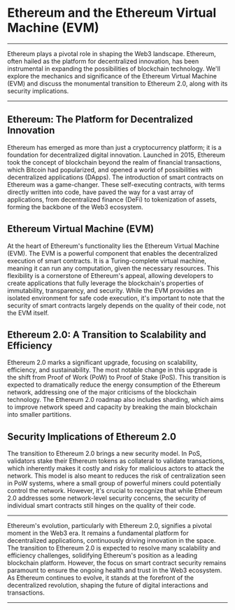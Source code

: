 # Ethereum and the Ethereum Virtual Machine (EVM)

***

Ethereum plays a pivotal role in shaping the Web3 landscape. Ethereum, often hailed as the platform for decentralized innovation, has been instrumental in expanding the possibilities of blockchain technology. We'll explore the mechanics and significance of the Ethereum Virtual Machine (EVM) and discuss the monumental transition to Ethereum 2.0, along with its security implications.

***

## Ethereum: The Platform for Decentralized Innovation

Ethereum has emerged as more than just a cryptocurrency platform; it is a foundation for decentralized digital innovation. Launched in 2015, Ethereum took the concept of blockchain beyond the realm of financial transactions, which Bitcoin had popularized, and opened a world of possibilities with decentralized applications (DApps). The introduction of smart contracts on Ethereum was a game-changer. These self-executing contracts, with terms directly written into code, have paved the way for a vast array of applications, from decentralized finance (DeFi) to tokenization of assets, forming the backbone of the Web3 ecosystem.

## Ethereum Virtual Machine (EVM)

At the heart of Ethereum's functionality lies the Ethereum Virtual Machine (EVM). The EVM is a powerful component that enables the decentralized execution of smart contracts. It is a Turing-complete virtual machine, meaning it can run any computation, given the necessary resources. This flexibility is a cornerstone of Ethereum's appeal, allowing developers to create applications that fully leverage the blockchain's properties of immutability, transparency, and security. While the EVM provides an isolated environment for safe code execution, it's important to note that the security of smart contracts largely depends on the quality of their code, not the EVM itself.

## Ethereum 2.0: A Transition to Scalability and Efficiency

Ethereum 2.0 marks a significant upgrade, focusing on scalability, efficiency, and sustainability. The most notable change in this upgrade is the shift from Proof of Work (PoW) to Proof of Stake (PoS). This transition is expected to dramatically reduce the energy consumption of the Ethereum network, addressing one of the major criticisms of the blockchain technology. The Ethereum 2.0 roadmap also includes sharding, which aims to improve network speed and capacity by breaking the main blockchain into smaller partitions.

## Security Implications of Ethereum 2.0

The transition to Ethereum 2.0 brings a new security model. In PoS, validators stake their Ethereum tokens as collateral to validate transactions, which inherently makes it costly and risky for malicious actors to attack the network. This model is also meant to reduces the risk of centralization seen in PoW systems, where a small group of powerful miners could potentially control the network. However, it's crucial to recognize that while Ethereum 2.0 addresses some network-level security concerns, the security of individual smart contracts still hinges on the quality of their code.

---

Ethereum's evolution, particularly with Ethereum 2.0, signifies a pivotal moment in the Web3 era. It remains a fundamental platform for decentralized applications, continuously driving innovation in the space. The transition to Ethereum 2.0 is expected to resolve many scalability and efficiency challenges, solidifying Ethereum's position as a leading blockchain platform. However, the focus on smart contract security remains paramount to ensure the ongoing health and trust in the Web3 ecosystem. As Ethereum continues to evolve, it stands at the forefront of the decentralized revolution, shaping the future of digital interactions and transactions.

---